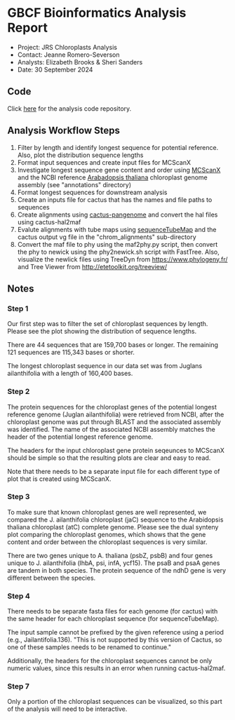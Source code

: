 # GBCF Bioinformatics Analysis Report

- Project: JRS Chloroplasts Analysis
- Contact: Jeanne Romero-Severson
- Analysts: Elizabeth Brooks & Sheri Sanders
- Date: 30 September 2024

## Code

Click [here](https://github.com/ElizabethBrooks/GBCF_Chloroplasts) for the analysis code repository.

## Analysis Workflow Steps

1. Filter by length and identify longest sequence for potential reference. Also, plot the distribution sequence lengths
2. Format input sequences and create input files for MCScanX
3. Investigate longest sequence gene content and order using [MCScanX](https://github.com/wyp1125/MCScanX) and the NCBI reference [Arabadopsis thaliana](https://www.ncbi.nlm.nih.gov/datasets/genome/GCF_000001735.4/) chloroplast genome assembly (see "annotations" directory)
4. Format longest sequences for downstream analysis
5. Create an inputs file for cactus that has the names and file paths to sequences
6. Create alignments using [cactus-pangenome](https://github.com/ComparativeGenomicsToolkit/cactus/blob/master/doc/pangenome.md) and convert the hal files using cactus-hal2maf
7. Evalute alignments with tube maps using [sequenceTubeMap](https://vgteam.github.io/sequenceTubeMap/) and the cactus output vg file in the "chrom_alignments" sub-directory
8. Convert the maf file to phy using the maf2phy.py script, then convert the phy to newick using the phy2newick.sh script with FastTree. Also, visualize the newlick files using TreeDyn from https://www.phylogeny.fr/ and Tree Viewer from http://etetoolkit.org/treeview/

## Notes

### Step 1

Our first step was to filter the set of chloroplast sequences by length. Please see the plot showing the distribution of sequence lengths. 

There are 44 sequences that are 159,700 bases or longer. The remaining 121 sequences are 115,343 bases or shorter. 

The longest chloroplast sequence in our data set was from Juglans ailanthifolia with a length of 160,400 bases. 

### Step 2

The protein sequences for the chloroplast genes of the potential longest reference genome (Juglan ailanthifolia) were retrieved from NCBI, after the chloroplast genome was put through BLAST and the associated assembly was identified. The name of the associated NCBI assembly matches the header of the potential longest reference genome. 

The headers for the input chloroplast gene protein seqeunces to MCScanX should be simple so that the resulting plots are clear and easy to read.

Note that there needs to be a separate input file for each different type of plot that is created using MCScanX.

### Step 3

To make sure that known chloroplast genes are well represented, we compared the J. ailanthifolia chloroplast (jaC) sequence to the Arabidopsis thaliana chloroplast (atC) complete genome. Please see the dual synteny plot comparing the chloroplast genomes, which shows that the gene content and order between the chloroplast sequences is very similar.

There are two genes unique to A. thaliana (psbZ, psbB) and four genes unique to J. ailanthifolia (lhbA, psi, infA, ycf15). The psaB and psaA genes are tandem in both species. The protein sequence of the ndhD gene is very different between the species.

### Step 4

There needs to be separate fasta files for each genome (for cactus) with the same header for each chloroplast sequence (for sequenceTubeMap). 

The input sample cannot be prefixed by the given reference using a period (e.g., Jailantifolia.136). "This is not supported by this version of Cactus, so one of these samples needs to be renamed to continue." 

Additionally, the headers for the chloroplast sequences cannot be only numeric values, since this results in an error when running cactus-hal2maf.

### Step 7

Only a portion of the chloroplast sequences can be visualized, so this part of the analysis will need to be interactive.
